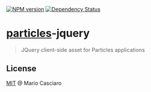[![NPM version](https://badge.fury.io/js/particles-jquery.png)](http://badge.fury.io/js/particles-jquery) 
[![Dependency Status](https://gemnasium.com/particles/particles-jquery.png)](https://gemnasium.com/particles/particles-jquery)

# [particles](https://github.com/particles/particles)-jquery

> JQuery client-side asset for Particles applications

## License

[MIT](http://en.wikipedia.org/wiki/MIT_License) @ Mario Casciaro